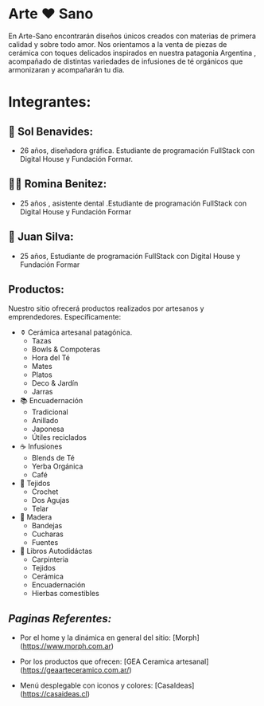 # **Arte ❤️ Sano**



En Arte-Sano encontrarán diseños únicos creados con materias de primera calidad y sobre todo amor.
Nos orientamos a la venta de piezas de cerámica con toques delicados inspirados en nuestra patagonia Argentina , acompañado de distintas variedades de infusiones de té orgánicos que armonizaran y acompañarán  tu  dia.

# Integrantes:
## 👩  Sol Benavides:
- 26 años, diseñadora gráfica. Estudiante de programación FullStack con Digital House y Fundación Formar.

## 👩‍🦱 Romina Benitez:
- 25 años ,  asistente dental .Estudiante de programación FullStack con Digital House y Fundación Formar

## 🧑 Juan Silva:
- 25 años, Estudiante de programación FullStack con Digital House y Fundación Formar

## **Productos:**
Nuestro sitio ofrecerá productos realizados por artesanos y emprendedores. 
Específicamente:
+ ⚱️ Cerámica artesanal patagónica.
    + Tazas
    + Bowls & Compoteras
    + Hora del Té
    + Mates
    + Platos
    + Deco & Jardín
    + Jarras
+ 📚 Encuadernación
    + Tradicional
    + Anillado
    + Japonesa
    + Útiles reciclados
+ ☕️ Infusiones
    + Blends de Té
    + Yerba Orgánica
    + Café
+ 💫 Tejidos
    + Crochet
    + Dos Agujas
    + Telar
+ 👐 Madera
    + Bandejas
    + Cucharas
    + Fuentes
+ 📖 Libros Autodidáctas
    + Carpinteria
    + Tejidos
    + Cerámica
    + Encuadernación
    + Hierbas comestibles

## ***Paginas Referentes:***
+  Por el home y la dinámica en general del sitio:
[Morph] (https://www.morph.com.ar)

+ Por los productos que ofrecen:
[GEA Ceramica artesanal] (https://geaarteceramico.com.ar/)

+ Menú desplegable con iconos y colores:
[CasaIdeas] (https://casaideas.cl)
